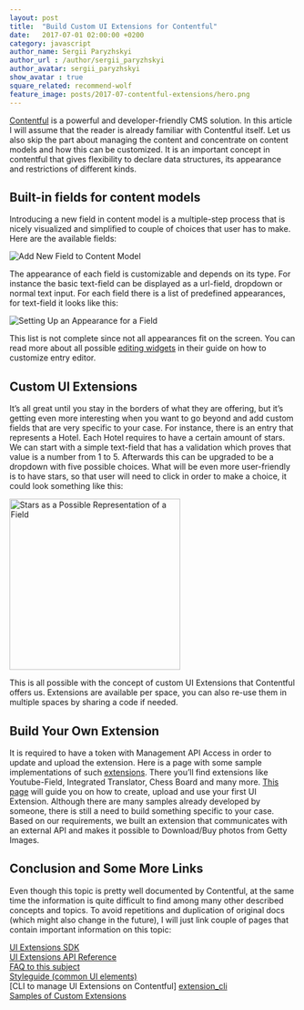 ```yaml
---
layout: post
title:  "Build Custom UI Extensions for Contentful"
date:   2017-07-01 02:00:00 +0200
category: javascript
author_name: Sergii Paryzhskyi
author_url : /author/sergii_paryzhskyi
author_avatar: sergii_paryzhskyi
show_avatar : true
square_related: recommend-wolf
feature_image: posts/2017-07-contentful-extensions/hero.png
---
```


[Contentful][contentful] is a powerful and developer-friendly CMS solution. In this article I will assume that the reader is already familiar with Contentful itself. Let us also skip the part about managing the content and concentrate on content models and how this can be customized. It is an important concept in contentful that gives flexibility to declare data structures, its appearance and restrictions of different kinds.

## Built-in fields for content models

Introducing a new field in content model is a multiple-step process that is nicely visualized and simplified to couple of choices that user has to make. Here are the available fields:

<img src="{{site.baseurl}}/img/posts/2017-07-contentful-extensions/fields.png" alt="Add New Field to Content Model" />

The appearance of each field is customizable and depends on its type. For instance the basic text-field can be displayed as a url-field, dropdown or normal text input. For each field there is a list of predefined appearances, for text-field it looks like this:

<img src="{{site.baseurl}}/img/posts/2017-07-contentful-extensions/appearance.png" alt="Setting Up an Appearance for a Field" />

This list is not complete since not all appearances fit on the screen. You can read more about all possible [editing widgets][editing_widgets] in their guide on how to customize entry editor.

## Custom UI Extensions

It’s all great until you stay in the borders of what they are offering, but it’s getting even more interesting when you want to go beyond and add custom fields that are very specific to your case. For instance, there is an entry that represents a Hotel. Each Hotel requires to have a certain amount of stars. We can start with a simple text-field that has a validation which proves that value is a number from 1 to 5. Afterwards this can be upgraded to be a dropdown with five possible choices. What will be even more user-friendly is to have stars, so that user will need to click in order to make a choice, it could look something like this:

<img src="{{site.baseurl}}/img/posts/2017-07-contentful-extensions/stars.jpg" alt="Stars as a Possible Representation of a Field" width="300" />

This is all possible with the concept of custom UI Extensions that Contentful offers us. Extensions are available per space, you can also re-use them in multiple spaces by sharing a code if needed.

## Build Your Own Extension

It is required to have a token with Management API Access in order to update and upload the extension. Here is a page with some sample implementations of such [extensions][all_samples]. There you’ll find extensions like Youtube-Field, Integrated Translator, Chess Board and many more. [This page][rating_dropdown_example] will guide you on how to  create, upload and use your first UI Extension.
Although there are many samples already developed by someone, there is still a need to build something specific to your case. Based on our requirements, we built an extension that communicates with an external API and makes it possible to Download/Buy photos from Getty Images.

## Conclusion and Some More Links

Even though this topic is pretty well documented by Contentful, at the same time the information is quite difficult to find among many other described concepts and topics. To avoid repetitions and duplication of original docs (which might also change in the future), I will just link couple of pages that contain important information on this topic:

[UI Extensions SDK][ui-extension-sdk]<br />
[UI Extensions API Reference][extension_api_reference]<br />
[FAQ to this subject][faq]<br />
[Styleguide (common UI elements)][styleguide]<br />
[CLI to manage UI Extensions on Contentful] [extension_cli]<br />
[Samples of Custom Extensions][sample_extensions]

[all_samples]: https://www.contentful.com/developers/docs/concepts/uiextensions/
[rating_dropdown_example]: https://github.com/contentful/extensions/tree/master/samples/rating-dropdown
[editing_widgets]: https://www.contentful.com/r/knowledgebase/editing-widgets/
[contentful]: http://contentful.com
[ui-extension-sdk]: https://github.com/contentful/ui-extensions-sdk
[extension_api_reference]: https://github.com/contentful/ui-extensions-sdk/blob/master/docs/ui-extensions-sdk-frontend.md
[faq]: https://github.com/contentful/ui-extensions-sdk/blob/master/FAQ.md
[styleguide]: http://contentful.github.io/ui-extensions-sdk/styleguide/
[extension_cli]: https://github.com/contentful/contentful-extension-cli
[sample_extensions]: https://www.contentful.com/developers/docs/concepts/uiextensions/
